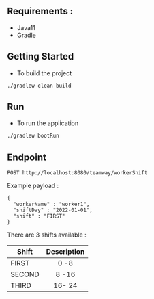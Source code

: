 ## Requirements :

* Java11
* Gradle

## Getting Started

* To build the project
```bash
./gradlew clean build
```

## Run

* To run the application

```bash
./gradlew bootRun
```

## Endpoint

```text
POST http://localhost:8080/teamway/workerShift
```

Example payload :

```text
{
  "workerName" : "worker1",
  "shiftDay" : "2022-01-01",
  "shift" : "FIRST"
}
```

There are 3 shifts available : 

| Shift  | Description |
|--------|:-----------:|
| FIRST  |    0 -8     |
| SECOND |    8 -16    |
| THIRD  |   16- 24    |